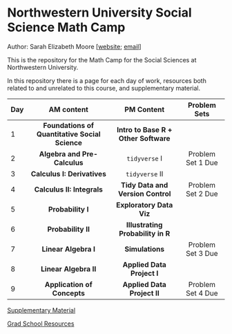 # Northwestern University Social Science Math Camp

Author: Sarah Elizabeth Moore [[website](sarah-moore.github.io); [email](mailto:sarahmoore2022@u.northwestern.edu)]

This is the repository for the Math Camp for the Social Sciences at Northwestern University.

In this repository there is a page for each day of work, resources both related to and unrelated to this course, and supplementary material.

| Day |                   AM content                    |              PM Content              |   Problem Sets    |
|---------|:----------------------:|:----------------------:|:-----------:|
| 1   | **Foundations of Quantitative Social Science**  | **Intro to Base R + Other Software** |                   |
| 2   |          **Algebra and Pre-Calculus**           |            `tidyverse` I             | Problem Set 1 Due |
| 3   |           **Calculus I: Derivatives**           |            `tidyverse` II            |                   |
| 4   |           **Calculus II: Integrals**            |  **Tidy Data and Version Control**   | Problem Set 2 Due |
| 5   |                **Probability I**                |       **Exploratory Data Viz**       |                   |
| 6   |               **Probability II**                |  **Illustrating Probability in R**   |                   |
| 7   |              **Linear Algebra I**               |           **Simulations**            | Problem Set 3 Due |
| 8   |              **Linear Algebra II**              |      **Applied Data Project I**      |                   |
| 9   |           **Application of Concepts**           |     **Applied Data Project II**      | Problem Set 4 Due |

[Supplementary Material](supplementary_material/README.md)

[Grad School Resources](resources/README.md)
